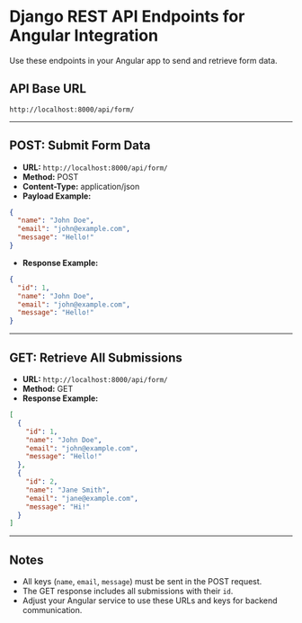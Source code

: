 # Django REST API Endpoints for Angular Integration

Use these endpoints in your Angular app to send and retrieve form data.

## API Base URL
```
http://localhost:8000/api/form/
```

---

## POST: Submit Form Data
- **URL:** `http://localhost:8000/api/form/`
- **Method:** POST
- **Content-Type:** application/json
- **Payload Example:**
```json
{
  "name": "John Doe",
  "email": "john@example.com",
  "message": "Hello!"
}
```
- **Response Example:**
```json
{
  "id": 1,
  "name": "John Doe",
  "email": "john@example.com",
  "message": "Hello!"
}
```

---

## GET: Retrieve All Submissions
- **URL:** `http://localhost:8000/api/form/`
- **Method:** GET
- **Response Example:**
```json
[
  {
    "id": 1,
    "name": "John Doe",
    "email": "john@example.com",
    "message": "Hello!"
  },
  {
    "id": 2,
    "name": "Jane Smith",
    "email": "jane@example.com",
    "message": "Hi!"
  }
]
```

---

## Notes
- All keys (`name`, `email`, `message`) must be sent in the POST request.
- The GET response includes all submissions with their `id`.
- Adjust your Angular service to use these URLs and keys for backend communication.
